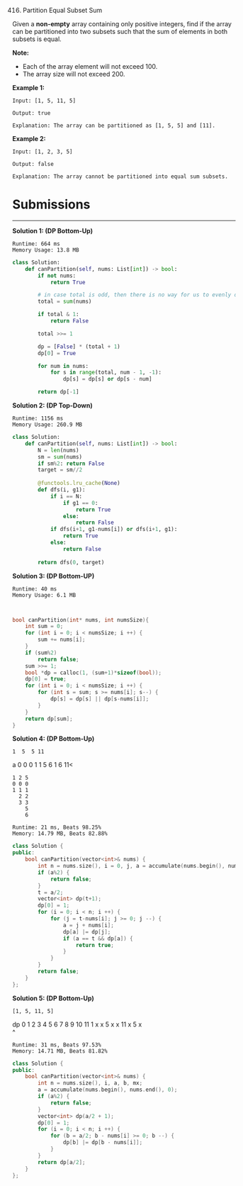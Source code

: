 416. Partition Equal Subset Sum

Given a **non-empty** array containing only positive integers, find if the array can be partitioned into two subsets such that the sum of elements in both subsets is equal.

**Note:**

* Each of the array element will not exceed 100.
* The array size will not exceed 200.
 

**Example 1:**
```
Input: [1, 5, 11, 5]

Output: true

Explanation: The array can be partitioned as [1, 5, 5] and [11].
```

**Example 2:**
```
Input: [1, 2, 3, 5]

Output: false

Explanation: The array cannot be partitioned into equal sum subsets.
```

# Submissions
---
**Solution 1: (DP Bottom-Up)**
```
Runtime: 664 ms
Memory Usage: 13.8 MB
```
```python
class Solution:
    def canPartition(self, nums: List[int]) -> bool:
        if not nums:
            return True

        # in case total is odd, then there is no way for us to evenly divide the sum
        total = sum(nums)

        if total & 1:
            return False

        total >>= 1

        dp = [False] * (total + 1)
        dp[0] = True

        for num in nums:
            for s in range(total, num - 1, -1):
                dp[s] = dp[s] or dp[s - num]

        return dp[-1]
```

**Solution 2: (DP Top-Down)**
```
Runtime: 1156 ms
Memory Usage: 260.9 MB
```
```python
class Solution:
    def canPartition(self, nums: List[int]) -> bool:
        N = len(nums)
        sm = sum(nums)
        if sm%2: return False
        target = sm//2
        
        @functools.lru_cache(None)
        def dfs(i, g1):
            if i == N:
                if g1 == 0:
                    return True
                else:
                    return False
            if dfs(i+1, g1-nums[i]) or dfs(i+1, g1):
                return True
            else:
                return False
            
        return dfs(0, target)
```

**Solution 3: (DP Bottom-UP)**
```
Runtime: 40 ms
Memory Usage: 6.1 MB
```
```c


bool canPartition(int* nums, int numsSize){
    int sum = 0;
    for (int i = 0; i < numsSize; i ++) {
        sum += nums[i];
    }
    if (sum%2)
        return false;
    sum >>= 1;
    bool *dp = calloc(1, (sum+1)*sizeof(bool));
    dp[0] = true;
    for (int i = 0; i < numsSize; i ++) {
        for (int s = sum; s >= nums[i]; s--) {
            dp[s] = dp[s] || dp[s-nums[i]];
        }
    }
    return dp[sum];
}
```

**Solution 4: (DP Bottom-Up)**

    1  5  5 11
a   0  0  0
    1  1  5
       6  1
          6
          11<

    
    1 2 5
    0 0 0
    1 1 1
      2 2
      3 3
        5
        6

```
Runtime: 21 ms, Beats 98.25%
Memory: 14.79 MB, Beats 82.88%
```
```c++
class Solution {
public:
    bool canPartition(vector<int>& nums) {
        int n = nums.size(), i = 0, j, a = accumulate(nums.begin(), nums.end(), 0), t;
        if (a%2) {
            return false;
        }
        t = a/2;
        vector<int> dp(t+1);
        dp[0] = 1;
        for (i = 0; i < n; i ++) {
            for (j = t-nums[i]; j >= 0; j --) {
                a = j + nums[i];
                dp[a] |= dp[j];
                if (a == t && dp[a]) {
                    return true;
                }
            }
        }
        return false;
    }
};
```

**Solution 5: (DP Bottom-Up)**


    [1, 5, 11, 5]

dp  0  1  2  3  4  5  6  7  8  9  10  11
1   x  x
5                  x  x
11                                     x
5                                  x    
                                       ^
```
Runtime: 31 ms, Beats 97.53%
Memory: 14.71 MB, Beats 81.82%
```
```c++
class Solution {
public:
    bool canPartition(vector<int>& nums) {
        int n = nums.size(), i, a, b, mx;
        a = accumulate(nums.begin(), nums.end(), 0);
        if (a%2) {
            return false;
        }
        vector<int> dp(a/2 + 1);
        dp[0] = 1;
        for (i = 0; i < n; i ++) {
            for (b = a/2; b - nums[i] >= 0; b --) {
                dp[b] |= dp[b - nums[i]];
            }
        }
        return dp[a/2];
    }
};
```

